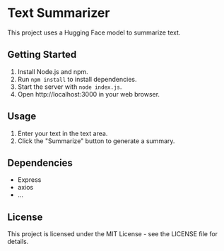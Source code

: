 # Text Summarizer

This project uses a Hugging Face model to summarize text. 

## Getting Started

1. Install Node.js and npm.
2. Run `npm install` to install dependencies.
3. Start the server with `node index.js`.
4. Open http://localhost:3000 in your web browser.

## Usage

1. Enter your text in the text area.
2. Click the "Summarize" button to generate a summary.

## Dependencies

* Express
* axios
* ... 

## License

This project is licensed under the MIT License - see the LICENSE file for details.
